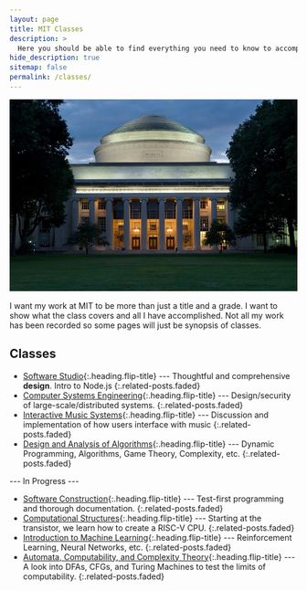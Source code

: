 ```yaml
---
layout: page
title: MIT Classes
description: >
  Here you should be able to find everything you need to know to accomplish the most common tasks when blogging with Hydejack.
hide_description: true
sitemap: false
permalink: /classes/
---
```


![](/assets/img/MIT/MIT_dome_dusk.jpg)

I want my work at MIT to be more than just a title and a grade.
I want to show what the class covers and all I have accomplished.
Not all my work has been recorded so some pages will just be synopsis of classes.

## Classes
* [Software Studio]{:.heading.flip-title} --- Thoughtful and comprehensive **design**. Intro to Node.js
{:.related-posts.faded}
* [Computer Systems Engineering]{:.heading.flip-title} --- Design/security of large-scale/distributed systems.
{:.related-posts.faded}
* [Interactive Music Systems]{:.heading.flip-title} --- Discussion and implementation of how users interface with music
{:.related-posts.faded}
* [Design and Analysis of Algorithms]{:.heading.flip-title} --- Dynamic Programming, Algorithms, Game Theory, Complexity, etc.
{:.related-posts.faded}

--- In Progress ---

* [Software Construction]{:.heading.flip-title} --- Test-first programming and thorough documentation.
{:.related-posts.faded}
* [Computational Structures]{:.heading.flip-title} --- Starting at the transistor, we learn how to create a RISC-V CPU.
{:.related-posts.faded}
* [Introduction to Machine Learning]{:.heading.flip-title} --- Reinforcement Learning, Neural Networks, etc.
{:.related-posts.faded}
* [Automata, Computability, and Complexity Theory]{:.heading.flip-title} --- A look into DFAs, CFGs, and Turing Machines to test the limits of computability.
{:.related-posts.faded}

[Software Studio]: software_studio.md
[Computer Systems Engineering]: computer_systems_engineering.md
[Software Construction]: software_construction.md
[Computational Structures]: computational_structures.md
[Introduction to Machine Learning]: intro_to_machine_learning.md
[Design and Analysis of Algorithms]: design_and_analysis_of_algorithms.md
[Automata, Computability, and Complexity Theory]: automata_computability_and_complexity.md
[Interactive Music Systems]: interactive_music_systems.md
